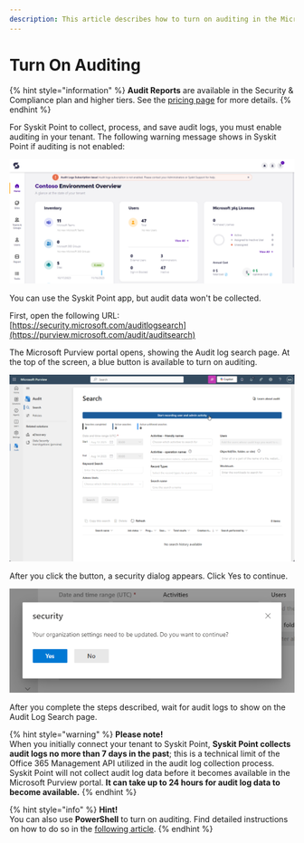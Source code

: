 ```yaml
---
description: This article describes how to turn on auditing in the Microsoft 365 Security & Compliance Center.
---
```


# Turn On Auditing

{% hint style="information" %}
**Audit Reports** are available in the Security & Compliance plan and higher tiers. See the [pricing page](https://www.syskit.com/products/point/pricing/) for more details.
{% endhint %}

For Syskit Point to collect, process, and save audit logs, you must enable auditing in your tenant. The following warning message shows in Syskit Point if auditing is not enabled:

![Syskit Point - Audit Error](../.gitbook/assets/turn-on-auditing-point-error.png)

You can use the Syskit Point app, but audit data won't be collected.

First, open the following URL: [https://security.microsoft.com/auditlogsearch](https://purview.microsoft.com/audit/auditsearch)

The Microsoft Purview portal opens, showing the Audit log search page. At the top of the screen, a blue button is available to turn on auditing.

![Microsoft Purview - Start recording user and admin activity](../.gitbook/assets/turn-on-auditing-audit-log-search-screen.png)

After you click the button, a security dialog appears. Click Yes to continue.

![Microsoft Purview - Security dialog](../.gitbook/assets/turn-on-auditing-security-dialog.png)

After you complete the steps described, wait for audit logs to show on the Audit Log Search page.

{% hint style="warning" %}
**Please note!**  
When you initially connect your tenant to Syskit Point, **Syskit Point collects audit logs no more than 7 days in the past**; this is a technical limit of the Office 365 Management API utilized in the audit log collection process.
Syskit Point will not collect audit log data before it becomes available in the Microsoft Purview portal. **It can take up to 24 hours for audit log data to become available.**
{% endhint %}

{% hint style="info" %}
**Hint!**  
You can also use **PowerShell** to turn on auditing. Find detailed instructions on how to do so in the [following article](https://docs.microsoft.com/en-us/microsoft-365/compliance/turn-audit-log-search-on-or-off).
{% endhint %}

